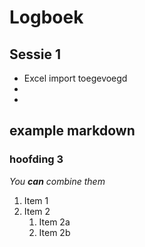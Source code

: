 # Logboek
## Sessie 1
* Excel import toegevoegd
*
*



## example markdown
### hoofding 3
_You **can** combine them_
1. Item 1
1. Item 2
   1. Item 2a
   1. Item 2b
